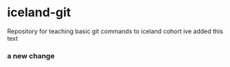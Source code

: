 # iceland-git
Repository for teaching basic git commands to iceland cohort
ive added this text
### a new change

